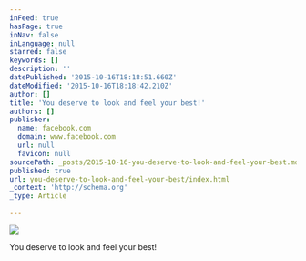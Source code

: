 ```yaml
---
inFeed: true
hasPage: true
inNav: false
inLanguage: null
starred: false
keywords: []
description: ''
datePublished: '2015-10-16T18:18:51.660Z'
dateModified: '2015-10-16T18:18:42.210Z'
author: []
title: 'You deserve to look and feel your best!'
authors: []
publisher:
  name: facebook.com
  domain: www.facebook.com
  url: null
  favicon: null
sourcePath: _posts/2015-10-16-you-deserve-to-look-and-feel-your-best.md
published: true
url: you-deserve-to-look-and-feel-your-best/index.html
_context: 'http://schema.org'
_type: Article

---
```

![](https://scontent-lax3-1.xx.fbcdn.net/hphotos-xfa1/v/t1.0-9/11755719_977330325651726_3162045734710577870_n.jpg?oh=279a2dbec5696c1c0015b77ecd51fc2b&oe=56967EB1)

You deserve to look and feel your best!